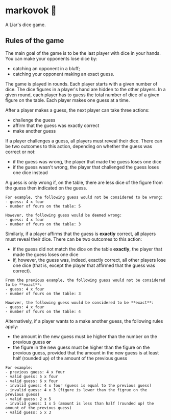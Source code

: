 # markovok 🥕
A Liar's dice game.

## Rules of the game

The main goal of the game is to be the last player with dice in your hands.
You can make your opponents lose dice by:
+ catching an opponent in a bluff;
+ catching your opponent making an exact guess.

The game is played in rounds. Each player starts with a given number of dice. The dice figures in a player's hand are hidden to the other players. In a given round, each player has to guess the total number of dice of a given figure on the table. Each player makes one guess at a time.

After a player makes a guess, the next player can take three actions:
+ challenge the guess
+ affirm that the guess was exactly correct
+ make another guess

If a player challenges a guess, all players must reveal their dice. There can be two outcomes to this action, depending on whether the guess was correct or not:
+ if the guess was wrong, the player that made the guess loses one dice
+ if the guess wasn't wrong, the player that challenged the guess loses one dice instead

A guess is only wrong if, on the table, there are less dice of the figure from the guess then indicated on the guess.

```
For example, the following guess would not be considered to be wrong:
- guess: 4 x four
- number of fours on the table: 5

However, the following guess would be deemed wrong:
- guess: 4 x four
- number of fours on the table: 3
```

Similarly, if a player affirms that the guess is **exactly** correct, all players must reveal their dice. There can be two outcomes to this action:
+ if the guess did not match the dice on the table **exactly**, the player that made the guess loses one dice
+ if, however, the guess was, indeed, exactly correct, all other players lose one dice (that is, except the player that affirmed that the guess was correct).

```
From the previous example, the following guess would not be considered to be **exact**:
- guess: 4 x four
- number of fours on the table: 3

However, the following guess would be considered to be **exact**:
- guess: 4 x four
- number of fours on the table: 4
```

Alternatively, if a player wants to a make another guess, the following rules apply:
+ the amount in the new guess must be higher than the number on the previous guess
**or**
+ the figure in the new guess must be higher than the figure on the previous guess, provided that the amount in the new guess is at least half (rounded up) of the amount of the previous guess

```
For example:
- previous guess: 4 x four
- valid guess: 5 x four
- valid guess: 6 x four
- invalid guess: 4 x four (guess is equal to the previous guess)
- invalid guess: 4 x 3 (figure is lower than the figrue on the previous guess)
- valid guess: 2 x 5
- invalid guess: 1 x 5 (amount is less than half (rounded up) the amount of the previous guess)
- valid guess: 5 x 3
```



